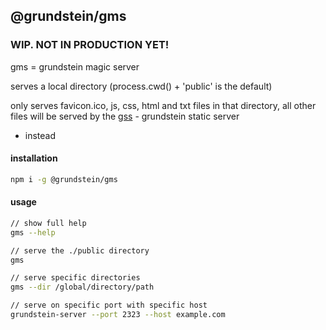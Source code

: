 ## @grundstein/gms

### WIP. NOT IN PRODUCTION YET!

gms = grundstein magic server

serves a local directory (process.cwd() + 'public' is the default)

only serves favicon.ico, js, css, html and txt files in that directory,
all other files will be served by the [gss](https://grundstein.it/gss) - grundstein static server
- instead

#### installation
```bash
npm i -g @grundstein/gms
```

#### usage
```bash
// show full help
gms --help

// serve the ./public directory
gms

// serve specific directories
gms --dir /global/directory/path

// serve on specific port with specific host
grundstein-server --port 2323 --host example.com
```
